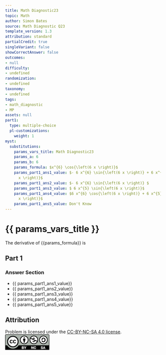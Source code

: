 ```yaml
---
title: Math Diagnostic23
topic: Math
author: Simon Bates
source: Math Diagnostic Q23
template_version: 1.3
attribution: standard
partialCredit: true
singleVariant: false
showCorrectAnswer: false
outcomes:
- null
difficulty:
- undefined
randomization:
- undefined
taxonomy:
- undefined
tags:
- math_diagnostic
- MP
assets: null
part1:
  type: multiple-choice
  pl-customizations:
    weight: 1
myst:
  substitutions:
    params_vars_title: Math Diagnostic23
    params_a: 6
    params_b: 6
    params_formula: $x^{6} \cos{\left(6 x \right)}$
    params_part1_ans1_value: $- 6 x^{6} \sin{\left(6 x \right)} + 6 x^{5} \cos{\left(6
      x \right)}$
    params_part1_ans2_value: $- 6 x^{6} \sin{\left(6 x \right)} $
    params_part1_ans3_value: $ 6 x^{5} \sin{\left(6 x \right)}$
    params_part1_ans4_value: $6 x^{6} \cos{\left(6 x \right)} + 6 x^{5} \sin{\left(6
      x \right)}$
    params_part1_ans5_value: Don't Know
---
```

# {{ params_vars_title }}
The derivative of {{params_formula}} is

## Part 1

### Answer Section

- {{ params_part1_ans1_value}}
- {{ params_part1_ans2_value}}
- {{ params_part1_ans3_value}}
- {{ params_part1_ans4_value}}
- {{ params_part1_ans5_value}}

## Attribution

Problem is licensed under the [CC-BY-NC-SA 4.0 license](https://creativecommons.org/licenses/by-nc-sa/4.0/).<br> ![The Creative Commons 4.0 license requiring attribution-BY, non-commercial-NC, and share-alike-SA license.](https://raw.githubusercontent.com/firasm/bits/master/by-nc-sa.png)